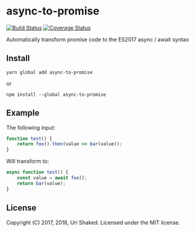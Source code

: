 # async-to-promise

[![Build Status](https://travis-ci.org/urish/async-to-promise.png?branch=master)](https://travis-ci.org/urish/async-to-promise)
[![Coverage Status](https://coveralls.io/repos/github/urish/async-to-promise/badge.svg?branch=master)](https://coveralls.io/github/urish/async-to-promise?branch=master)

Automatically transform promise code to the ES2017 async / await syntax

## Install

    yarn global add async-to-promise

or

    npm install --global async-to-promise

## Example

The following input:

```typescript
function test() {
    return foo().then(value => bar(value));
}
```

Will transform to:

```typescript
async function test() {
    const value = await foo();
    return bar(value);
}
```

## License

Copyright (C) 2017, 2018, Uri Shaked. Licensed under the MIT license.

